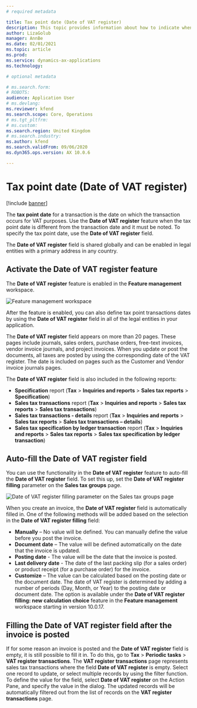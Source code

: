 ```yaml
---
# required metadata

title: Tax point date (Date of VAT register)
description: This topic provides information about how to indicate when the tax date is different from the transaction date regarding VAT registration.
author: LizaGolub
manager: AnnBe
ms.date: 02/01/2021
ms.topic: article
ms.prod: 
ms.service: dynamics-ax-applications
ms.technology: 

# optional metadata

# ms.search.form: 
# ROBOTS: 
audience: Application User
# ms.devlang: 
ms.reviewer: kfend
ms.search.scope: Core, Operations
# ms.tgt_pltfrm: 
# ms.custom: 
ms.search.region: United Kingdom
# ms.search.industry: 
ms.author: kfend
ms.search.validFrom: 09/06/2020
ms.dyn365.ops.version: AX 10.0.6

---
```


# Tax point date (Date of VAT register)

[!include [banner](../includes/banner.md)]

The **tax point date** for a transaction is the date on which the transaction occurs for VAT purposes. Use the **Date of VAT register** feature when the tax point date is different from the transaction date and it must be noted. To specify the tax point date, use the **Date of VAT register** field.

The **Date of VAT register** field is shared globally and can be enabled in legal entities with a primary address in any country.

## Activate the Date of VAT register feature

The **Date of VAT register** feature is enabled in the **Feature management** workspace.

![Feature management workspace](./media/date-of-vat-activating.png)

After the feature is enabled, you can also define tax point transactions dates by using the **Date of VAT register** field in all of the legal entities in your application.

The **Date of VAT register** field appears on more than 20 pages. These pages include journals, sales orders, purchase orders, free-text invoices, vendor invoice journals, and project invoices. When you update or post the documents, all taxes are posted by using the corresponding date of the VAT register. The date is included on pages such as the Customer and Vendor invoice journals pages.

The **Date of VAT register** field is also included in the following reports:

- **Specification** report (**Tax** \> **Inquiries and reports** \> **Sales tax reports** \> **Specification**)
- **Sales tax transactions** report (**Tax** \> **Inquiries and reports** \> **Sales tax reports** \> **Sales tax transactions**)
- **Sales tax transactions - details** report (**Tax** \> **Inquiries and reports** \> **Sales tax reports** \> **Sales tax transactions – details**)
- **Sales tax specification by ledger transaction** report (**Tax** \> **Inquiries and reports** \> **Sales tax reports** \> **Sales tax specification by ledger transaction**)

## Auto-fill the **Date of VAT register** field

You can use the functionality in the **Date of VAT register** feature to auto-fill the **Date of VAT register** field. To set this up, set the **Date of VAT register filling** parameter on the **Sales tax groups** page.

![Date of VAT register filling parameter on the Sales tax groups page](./media/date-of-vat-filling.png)

When you create an invoice, the **Date of VAT register** field is automatically filled in. One of the following methods will be added based on the selection in the **Date of VAT register filling** field:

- **Manually** – No value will be defined. You can manually define the value before you post the invoice.
- **Document date** – The value will be defined automatically on the date that the invoice is updated.
- **Posting date** - The value will be the date that the invoice is posted.
- **Last delivery date** - The date of the last packing slip (for a sales order) or product receipt (for a purchase order) for the invoice.
- **Customize** – The value can be calculated based on the posting date or the document date. The date of VAT register is determined by adding a number of periods (Day, Month, or Year) to the posting date or document date. The option is available under the **Date of VAT register filling: new calculation choice** feature in the **Feature management** workspace starting in version 10.0.17.

## Filling the **Date of VAT register** field after the invoice is posted

If for some reason an invoice is posted and the **Date of VAT register** field is empty, it is still possible to fill it in. To do this, go to **Tax** \> **Periodic tasks** \> **VAT register transactions**. The **VAT register transactions** page represents sales tax transactions where the field **Date of VAT register** is empty. Select one record to update, or select multiple records by using the filter function. To define the value for the field, select **Date of VAT register** on the Action Pane, and specify the value in the dialog. The updated records will be automatically filtered out from the list of records on the **VAT register transactions** page.

